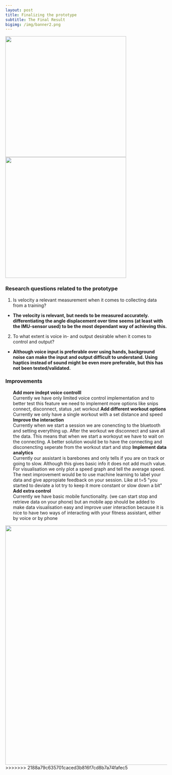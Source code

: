 ```yaml
---
layout: post
title: Finalizing the prototype
subtitle: The Final Result
bigimg: /img/banner2.png
---
```

<html>
<div class="row get-started-wrap">
<img src="\Fitnesswheelchair\img\rolstoel.jpg" width="376"> <img src="\Fitnesswheelchair\img\arduinonono.jpg" width="376">
</div>
</html>

### Research questions related to the prototype
1. Is velocity a relevant measurement when it comes to collecting data from a training?  
  - <b>The velocity is relevant, but needs to be measured accurately. differentiating the angle displacement over time seems (at least with the IMU-sensor used) to be the most dependant way of achieving this. </b><br>
2. To what extent is voice in- and output desirable when it comes to control and output?  
  - <b>Although voice input is preferable over using hands, background noise can make the input and output difficult to understand. Using haptics instead of sound might be even more preferable, but this has not been tested/validated.</b>
### Improvements
<ul>
  <il><b> Add more indept voice controlll </b><br>Currently we have only limited voice control implementation and to better test this feature we need to implement more options like snips connect, disconnect, status ,set workout</il>
  <il><b>Add different workout options</b><br> Currently we only have a single workout with a set distance and speed</il>
  <il><b>Improve the interaction</b><br> Currently when we start a session we are conencting to the bluetooth and setting everything up. After the workout we disconnect and save all the data. This means that when we start a workoyut we have to wait on the connecting. A better solution would be to have the connecting and disconencting seperate from the workout start and stop</il>
  <il><b>Implement data analytics</b><br> Currently our assistant is barebones and only tells if you are on track or going to slow. Although this gives basic info it does not add much value. For visualisation we only plot a speed graph and tell the average speed. The next improvement would be to use machine learning to label your data and give appropiate feedback on your session. Like at t=5 "you started to deviate a lot try to keep it more constant or slow down a bit"  </il>
  <il><b>Add extra control</b><br>Currently we have basic mobile functionality. (we can start stop and retrieve data on your phone) but an mobile app should be added to make data visualisation easy and improve user interaction because it is nice to have two ways of interacting with your fitness assistant, either by voice or by phone </il>
</ul>
 <img src="\Fitnesswheelchair\img\IOTstack.png" width="745">
>>>>>>> 2188a79c635701caced3b816f7cd8b7a74fafec5
